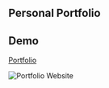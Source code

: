## Personal Portfolio

## Demo

[Portfolio](https://portfolio-pink-gamma-72.vercel.app/)

![Portfolio Website](https://i.ibb.co/WgPMpts/image.png)
